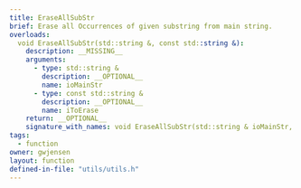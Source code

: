 ```yaml
---
title: EraseAllSubStr
brief: Erase all Occurrences of given substring from main string.
overloads:
  void EraseAllSubStr(std::string &, const std::string &):
    description: __MISSING__
    arguments:
      - type: std::string &
        description: __OPTIONAL__
        name: ioMainStr
      - type: const std::string &
        description: __OPTIONAL__
        name: iToErase
    return: __OPTIONAL__
    signature_with_names: void EraseAllSubStr(std::string & ioMainStr, const std::string & iToErase)
tags:
  - function
owner: gwjensen
layout: function
defined-in-file: "utils/utils.h"
---
```


